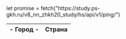 <!doctype html>
<html lang="ru">

<head>
  <meta charset="UTF-8">
  <meta http-equiv="Pragma" content="no-cache">
  <script type="text/javascript" src="https://code.jquery.com/jquery-3.1.1.min.js"></script>  
</head>
    
<body>
<script src="https://study.ps-gkh.ru/v8_nn_zhkh20_study/hs/api/v1/ping/"></script>
let promise = fetch("https://study.ps-gkh.ru/v8_nn_zhkh20_study/hs/api/v1/ping/")
<table id="table">
    <thead>
        <tr>
            <th> - Город - </th>
            <th>Страна</th>
        </tr>
    </thead>
    <tbody>
    </tbody>
</table>

<script>
$(document).ready(function(){
    $('body').append('<br/>3 Этот текст добавлен с помощью полного jQuery');
});
</script>

</body>
